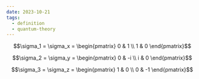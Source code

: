 ```yaml
---
date: 2023-10-21
tags:
  - definition
  - quantum-theory
---
```


$$\sigma_1 = \sigma_x = \begin{pmatrix} 0 & 1 \\ 1 & 0 \end{pmatrix}$$

$$\sigma_2 = \sigma_y = \begin{pmatrix} 0 & -i \\ i & 0 \end{pmatrix}$$

$$\sigma_3 = \sigma_z = \begin{pmatrix} 1 & 0 \\ 0 & -1 \end{pmatrix}$$